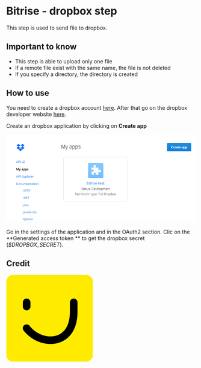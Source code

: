 # Bitrise - dropbox step

This step is used to send file to dropbox.

## Important to know

* This step is able to upload only one file
* If a remote file exist with the same name, the file is not deleted
* If you specify a directory, the directory is created


## How to use

You need to create a dropbox account [here](https://www.dropbox.com). After that go on the dropbox developer website [here](https://www.dropbox.com/developers).

Create an dropbox application by clicking on **Create app**

![DropboxCreateApplication](docs/dropbox-create-app.png)

Go in the settings of the application and in the OAuth2 section. Clic on the **Generated access token
** to get the dropbox secret (*$DROPBOX_SECRET*).

## Credit

![PagesJaunes](docs/pagesjaunes.png)
